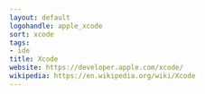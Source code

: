 ```yaml
---
layout: default
logohandle: apple_xcode
sort: xcode
tags:
- ide
title: Xcode
website: https://developer.apple.com/xcode/
wikipedia: https://en.wikipedia.org/wiki/Xcode
---
```

